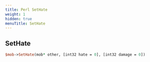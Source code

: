 ```yaml
---
title: Perl SetHate
weight: 1
hidden: true
menuTitle: SetHate
---
```

## SetHate
```perl
$mob->SetHate(mob* other, [int32 hate = 0], [int32 damage = 0])
```